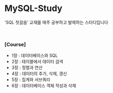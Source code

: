 # MySQL-Study

'SQL 첫걸음' 교재를 매주 공부하고 발제하는 스터디입니다

<br>

### [Course]

- 1장 : 데이터베이스와 SQL
- 2장 : 테이블에서 데이터 검색
- 3장 : 정렬과 연산
- 4장 : 데이터의 추가, 삭제, 갱신
- 5장 : 집계와 서브쿼리
- 6장 : 데이터베이스 객체 작성과 삭제
